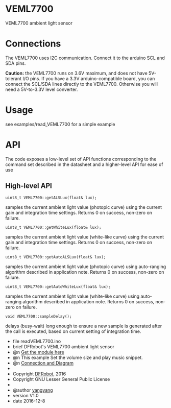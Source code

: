# VEML7700
VEML7700 ambient light sensor
# Connections
The VEML7700 uses I2C communication.  Connect it to the arduino SCL and SDA pins.

**Caution:** the VEML7700 runs on 3.6V maximum, and does not have 5V-tolerant I/O pins.  If you have a 3.3V arduino-compatible board, you can connect the SCL/SDA lines directly to the VEML7700.  Otherwise you will need a 5V-to-3.3V level converter.
# Usage
see examples/read_VEML7700 for a simple example
# API
The code exposes a low-level set of API functions corresponding to the command set described in the datasheet and a higher-level API for ease of use
## High-level API

    uint8_t VEML7700::getALSLux(float& lux);
samples the current ambient light value (photopic curve) using the current gain and integration time settings. Returns 0 on success, non-zero on failure.

    uint8_t VEML7700::getWhiteLux(float& lux);
samples the current ambient light value (white-like curve) using the current gain and integration time settings. Returns 0 on success, non-zero on failure.

    uint8_t VEML7700::getAutoALSLux(float& lux);
samples the current ambient light value (photopic curve) using auto-ranging algorithm described in application note. Returns 0 on success, non-zero on failure.

    uint8_t VEML7700::getAutoWhiteLux(float& lux);
samples the current ambient light value (white-like curve) using auto-ranging algorithm described in application note. Returns 0 on success, non-zero on failure.

    void VEML7700::sampleDelay();
delays (busy-wait) long enough to ensure a new sample is generated after the call is executed, based on current setting of integration time.

 * file readVEML7700.ino
 * brief DFRobot's VEML7700 ambient light sensor
 * @n [Get the module here](等上架后添加商品购买链接)
 * @n This example Set the volume size and play music snippet.
 * @n [Connection and Diagram](等上架后添加wiki链接)
 *
 * Copyright	[DFRobot](http://www.dfrobot.com), 2016
 * Copyright	GNU Lesser General Public License
 *
 * @author [yangyang](971326313@qq.com)
 * version  V1.0
 * date  2016-12-8